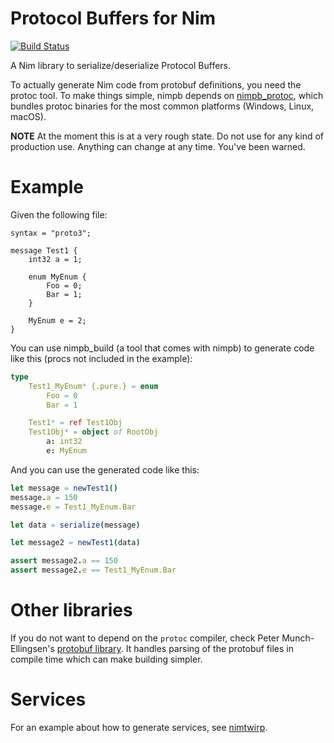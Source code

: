 # Protocol Buffers for Nim

[![Build Status](https://travis-ci.org/oswjk/nimpb.svg?branch=master)](https://travis-ci.org/oswjk/nimpb)

A Nim library to serialize/deserialize Protocol Buffers.

To actually generate Nim code from protobuf definitions, you need the protoc
tool. To make things simple, nimpb depends on
[nimpb_protoc](https://github.com/oswjk/nimpb_protoc), which bundles protoc
binaries for the most common platforms (Windows, Linux, macOS).

**NOTE** At the moment this is at a very rough state. Do not use for any kind of production use. Anything can change at any time. You've been warned.

# Example

Given the following file:

```
syntax = "proto3";

message Test1 {
    int32 a = 1;

    enum MyEnum {
        Foo = 0;
        Bar = 1;
    }

    MyEnum e = 2;
}
```

You can use nimpb_build (a tool that comes with nimpb) to generate code like this (procs not included in the example):

```nim
type
    Test1_MyEnum* {.pure.} = enum
        Foo = 0
        Bar = 1

    Test1* = ref Test1Obj
    Test1Obj* = object of RootObj
        a: int32
        e: MyEnum
```

And you can use the generated code like this:

```nim
let message = newTest1()
message.a = 150
message.e = Test1_MyEnum.Bar

let data = serialize(message)

let message2 = newTest1(data)

assert message2.a == 150
assert message2.e == Test1_MyEnum.Bar
```

# Other libraries

If you do not want to depend on the `protoc` compiler, check Peter Munch-Ellingsen's [protobuf library](https://github.com/PMunch/protobuf-nim). It handles parsing of the protobuf files in compile time which can make building simpler.

# Services

For an example about how to generate services, see [nimtwirp](https://github.com/oswjk/nimtwirp).
